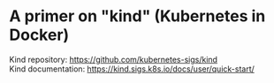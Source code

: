 # A primer on "kind" (Kubernetes in Docker) 

Kind repository: https://github.com/kubernetes-sigs/kind<br/>
Kind documentation: https://kind.sigs.k8s.io/docs/user/quick-start/


